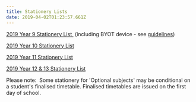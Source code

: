```yaml
---
title: Stationery Lists
date: 2019-04-02T01:23:57.661Z
---
```


[2019 Year 9 Stationery List ](http://c1940652.r52.cf0.rackcdn.com/5c11815cff2a7c39a8001319/Year-9,-2019.pdf) <span>(including BYOT device - see </span>[guidelines](http://c1940652.r52.cf0.rackcdn.com/57a91633ff2a7c38fb001184/WHS-BYOT-GUIDE-2016-2017.pdf)<span>)</span>

[2019 Year 10 Stationery List](http://c1940652.r52.cf0.rackcdn.com/5c118173ff2a7c39a800131b/Year-10-2019.pdf)

[2019 Year 11 Stationery List](http://c1940652.r52.cf0.rackcdn.com/5c11818cff2a7c39a800131d/Year-11,-2019.pdf)

[2019 Year 12 & 13 Stationery List](http://c1940652.r52.cf0.rackcdn.com/5c1181a2ff2a7c39a800131f/Year-12-and-13,-2019.pdf)

Please note:  Some stationery for 'Optional subjects' may be conditional on a student's finalised timetable. Finalised timetables are issued on the first day of school.